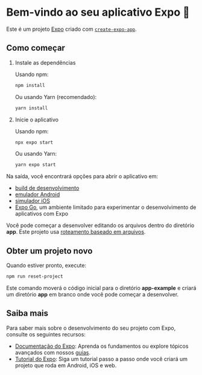 # Bem-vindo ao seu aplicativo Expo 👋

Este é um projeto [Expo](https://expo.dev) criado com [`create-expo-app`](https://www.npmjs.com/package/create-expo-app).

## Como começar

1. Instale as dependências

   Usando npm:

   ```bash
   npm install
   ```

   Ou usando Yarn (recomendado):

   ```bash
   yarn install
   ```

2. Inicie o aplicativo

   Usando npm:

   ```bash
   npx expo start
   ```

   Ou usando Yarn:

   ```bash
   yarn expo start
   ```

Na saída, você encontrará opções para abrir o aplicativo em:

- [build de desenvolvimento](https://docs.expo.dev/develop/development-builds/introduction/)
- [emulador Android](https://docs.expo.dev/workflow/android-studio-emulator/)
- [simulador iOS](https://docs.expo.dev/workflow/ios-simulator/)
- [Expo Go](https://expo.dev/go), um ambiente limitado para experimentar o desenvolvimento de aplicativos com Expo

Você pode começar a desenvolver editando os arquivos dentro do diretório **app**. Este projeto usa [roteamento baseado em arquivos](https://docs.expo.dev/router/introduction).

## Obter um projeto novo

Quando estiver pronto, execute:

```bash
npm run reset-project
```

Este comando moverá o código inicial para o diretório **app-example** e criará um diretório **app** em branco onde você pode começar a desenvolver.

## Saiba mais

Para saber mais sobre o desenvolvimento do seu projeto com Expo, consulte os seguintes recursos:

- [Documentação do Expo](https://docs.expo.dev/): Aprenda os fundamentos ou explore tópicos avançados com nossos [guias](https://docs.expo.dev/guides).
- [Tutorial do Expo](https://docs.expo.dev/tutorial/introduction/): Siga um tutorial passo a passo onde você criará um projeto que roda em Android, iOS e web.


